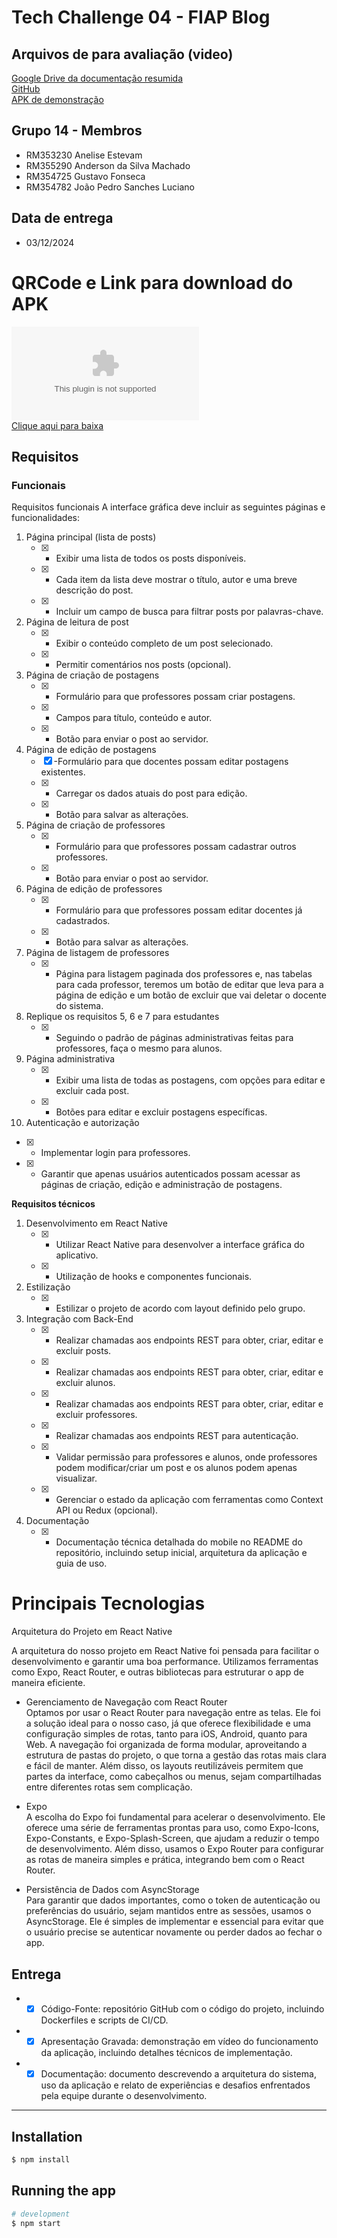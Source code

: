 # Tech Challenge 04 - FIAP Blog

## Arquivos de para avaliação (video)
[Google Drive da documentação resumida](https://drive.google.com/drive/folders/1VBJzdS7BMZR1wPOAjoKoWCTaJOzE7sgD?usp=sharing) <br>
[GitHub](https://github.com/Challenge-1FSDT/mobile-react) <br>
[APK de demonstração](https://expo.dev/artifacts/eas/mz4e6Ss8jLR21ER7r54T16.apk) <br>

## Grupo 14 - Membros
- RM353230 Anelise Estevam
- RM355290 Anderson da Silva Machado 
- RM354725 Gustavo Fonseca
- RM354782 João Pedro Sanches Luciano 

## Data de entrega
- 03/12/2024

# QRCode e Link para download do APK
![QR Code para Download do APK](https://expo.dev/artifacts/eas/mz4e6Ss8jLR21ER7r54T16.apk) <br>
[Clique aqui para baixa](https://expo.dev/artifacts/eas/mz4e6Ss8jLR21ER7r54T16.apk)

## Requisitos
### Funcionais
Requisitos funcionais
A interface gráfica deve incluir as seguintes páginas e funcionalidades:

1. Página principal (lista de posts)
   - [X] - Exibir uma lista de todos os posts disponíveis.
   - [X] - Cada item da lista deve mostrar o título, autor e uma breve descrição do post.
   - [X] - Incluir um campo de busca para filtrar posts por palavras-chave.

2. Página de leitura de post
   - [X] - Exibir o conteúdo completo de um post selecionado.
   - [X] - Permitir comentários nos posts (opcional).

3. Página de criação de postagens
   - [X] - Formulário para que professores possam criar postagens.
   - [X] - Campos para título, conteúdo e autor.
   - [X] - Botão para enviar o post ao servidor.

4. Página de edição de postagens
   - [X] -Formulário para que docentes possam editar postagens existentes.
   - [X] - Carregar os dados atuais do post para edição.
   - [X] - Botão para salvar as alterações.

5. Página de criação de professores
   - [X] - Formulário para que professores possam cadastrar outros professores.
   - [X] - Botão para enviar o post ao servidor.

6. Página de edição de professores
   - [X] - Formulário para que professores possam editar docentes já cadastrados.
   - [X] - Botão para salvar as alterações.

7. Página de listagem de professores
   - [X] - Página para listagem paginada dos professores e, nas tabelas para cada professor, teremos um botão de editar que leva para a página
de edição e um botão de excluir que vai deletar o docente do
sistema.

8. Replique os requisitos 5, 6 e 7 para estudantes
   - [X] - Seguindo o padrão de páginas administrativas feitas para professores, faça o mesmo para alunos.

9. Página administrativa
   - [X] - Exibir uma lista de todas as postagens, com opções para editar e excluir cada post.
   - [X] - Botões para editar e excluir postagens específicas.

10. Autenticação e autorização
   - [X] - Implementar login para professores.
   - [X] - Garantir que apenas usuários autenticados possam acessar as páginas de criação, edição e administração de postagens.
   
<b>Requisitos técnicos</b>

1. Desenvolvimento em React Native
   - [X] - Utilizar React Native para desenvolver a interface gráfica do aplicativo.
   - [X] - Utilização de hooks e componentes funcionais.

2. Estilização
   - [X] -  Estilizar o projeto de acordo com layout definido pelo grupo.

3. Integração com Back-End
   - [X] -  Realizar chamadas aos endpoints REST para obter, criar, editar e excluir posts.
   - [X] -  Realizar chamadas aos endpoints REST para obter, criar, editar e excluir alunos.
   - [X] -  Realizar chamadas aos endpoints REST para obter, criar, editar e excluir professores.
   - [X] -  Realizar chamadas aos endpoints REST para autenticação.
   - [x] -  Validar permissão para professores e alunos, onde professores podem modificar/criar um post e os alunos podem apenas visualizar.
   - [x] -  Gerenciar o estado da aplicação com ferramentas como Context API ou Redux (opcional).

4. Documentação
   - [X] -  Documentação técnica detalhada do mobile no README do repositório, incluindo setup inicial, arquitetura da aplicação e guia
de uso.

# Principais Tecnologias

Arquitetura do Projeto em React Native

A arquitetura do nosso projeto em React Native foi pensada para facilitar o desenvolvimento e garantir uma boa performance. Utilizamos ferramentas como Expo, React Router, e outras bibliotecas para estruturar o app de maneira eficiente.

* Gerenciamento de Navegação com React Router</br>
Optamos por usar o React Router para navegação entre as telas. Ele foi a solução ideal para o nosso caso, já que oferece flexibilidade e uma configuração simples de rotas, tanto para iOS, Android, quanto para Web. A navegação foi organizada de forma modular, aproveitando a estrutura de pastas do projeto, o que torna a gestão das rotas mais clara e fácil de manter. Além disso, os layouts reutilizáveis permitem que partes da interface, como cabeçalhos ou menus, sejam compartilhadas entre diferentes rotas sem complicação.

* Expo</br>
A escolha do Expo foi fundamental para acelerar o desenvolvimento. Ele oferece uma série de ferramentas prontas para uso, como Expo-Icons, Expo-Constants, e Expo-Splash-Screen, que ajudam a reduzir o tempo de desenvolvimento. Além disso, usamos o Expo Router para configurar as rotas de maneira simples e prática, integrando bem com o React Router.

* Persistência de Dados com AsyncStorage </br>
Para garantir que dados importantes, como o token de autenticação ou preferências do usuário, sejam mantidos entre as sessões, usamos o AsyncStorage. Ele é simples de implementar e essencial para evitar que o usuário precise se autenticar novamente ou perder dados ao fechar o app.


## Entrega

- - [X] Código-Fonte: repositório GitHub com o código do projeto, incluindo Dockerfiles e scripts de CI/CD.
- - [X] Apresentação Gravada: demonstração em vídeo do funcionamento da aplicação, incluindo detalhes técnicos de implementação.
- - [X] Documentação: documento descrevendo a arquitetura do sistema, uso da aplicação e relato de experiências e desafios enfrentados pela equipe durante o desenvolvimento.

---

## Installation

```bash
$ npm install
```

## Running the app

```bash
# development
$ npm start

